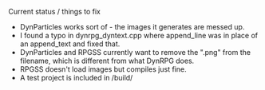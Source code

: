 Current status / things to fix
- DynParticles works sort of - the images it generates are messed up.
- I found a typo in dynrpg_dyntext.cpp where append_line was in place of an append_text and fixed that.
- DynParticles and RPGSS currently want to remove the ".png" from the filename, which is different from what DynRPG does.
- RPGSS doesn't load images but compiles just fine.
- A test project is included in /build/
